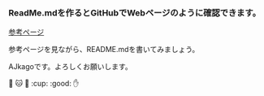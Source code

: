 ### ReadMe.mdを作るとGitHubでWebページのように確認できます。

[参考ページ](https://qiita.com/tbpgr/items/989c6badefff69377da7)

参考ページを見ながら、README.mdを書いてみましょう。

AJkagoです。よろしくお願いします。

:dog:
:cat:
:bear:
:cup:
:good:
:hand: